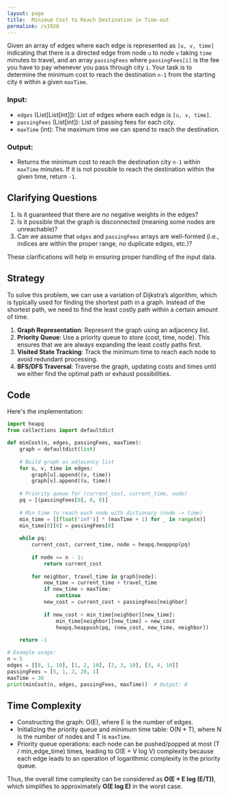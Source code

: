 ```yaml
---
layout: page
title:  Minimum Cost to Reach Destination in Time-out
permalink: /s1928
---
```


Given an array of edges where each edge is represented as `[u, v, time]` indicating that there is a directed edge from node `u` to node `v` taking `time` minutes to travel, and an array `passingFees` where `passingFees[i]` is the fee you have to pay whenever you pass through city `i`. Your task is to determine the minimum cost to reach the destination `n-1` from the starting city `0` within a given `maxTime`.

### Input:
- `edges` (List[List[int]]): List of edges where each edge is `[u, v, time]`.
- `passingFees` (List[int]): List of passing fees for each city.
- `maxTime` (int): The maximum time we can spend to reach the destination.

### Output:
- Returns the minimum cost to reach the destination city `n-1` within `maxTime` minutes. If it is not possible to reach the destination within the given time, return `-1`.

## Clarifying Questions

1. Is it guaranteed that there are no negative weights in the edges?
2. Is it possible that the graph is disconnected (meaning some nodes are unreachable)?
3. Can we assume that `edges` and `passingFees` arrays are well-formed (i.e., indices are within the proper range, no duplicate edges, etc.)?

These clarifications will help in ensuring proper handling of the input data.

## Strategy

To solve this problem, we can use a variation of Dijkstra’s algorithm, which is typically used for finding the shortest path in a graph. Instead of the shortest path, we need to find the least costly path within a certain amount of time.

1. **Graph Representation**: Represent the graph using an adjacency list.
2. **Priority Queue**: Use a priority queue to store (cost, time, node). This ensures that we are always expanding the least costly paths first.
3. **Visited State Tracking**: Track the minimum time to reach each node to avoid redundant processing.
4. **BFS/DFS Traversal**: Traverse the graph, updating costs and times until we either find the optimal path or exhaust possibilities.

## Code

Here's the implementation:

```python
import heapq
from collections import defaultdict

def minCost(n, edges, passingFees, maxTime):
    graph = defaultdict(list)
    
    # Build graph as adjacency list
    for u, v, time in edges:
        graph[u].append((v, time))
        graph[v].append((u, time))
    
    # Priority queue for (current_cost, current_time, node)
    pq = [(passingFees[0], 0, 0)]
    
    # Min time to reach each node with dictionary (node -> time)
    min_time = [[float('inf')] * (maxTime + 1) for _ in range(n)]
    min_time[0][0] = passingFees[0]
    
    while pq:
        current_cost, current_time, node = heapq.heappop(pq)
        
        if node == n - 1:
            return current_cost
        
        for neighbor, travel_time in graph[node]:
            new_time = current_time + travel_time
            if new_time > maxTime:
                continue
            new_cost = current_cost + passingFees[neighbor]
            
            if new_cost < min_time[neighbor][new_time]:
                min_time[neighbor][new_time] = new_cost
                heapq.heappush(pq, (new_cost, new_time, neighbor))
    
    return -1

# Example usage:
n = 5
edges = [[0, 1, 10], [1, 2, 10], [2, 3, 10], [3, 4, 10]]
passingFees = [5, 1, 2, 20, 1]
maxTime = 30
print(minCost(n, edges, passingFees, maxTime))  # Output: 8
```

## Time Complexity

- Constructing the graph: O(E), where E is the number of edges.
- Initializing the priority queue and minimum time table: O(N * T), where N is the number of nodes and T is `maxTime`.
- Priority queue operations: each node can be pushed/popped at most (T / min_edge_time) times, leading to O(E + V log V) complexity because each edge leads to an operation of logarithmic complexity in the priority queue.

Thus, the overall time complexity can be considered as **O(E + E log (E/T))**, which simplifies to approximately **O(E log E)** in the worst case.